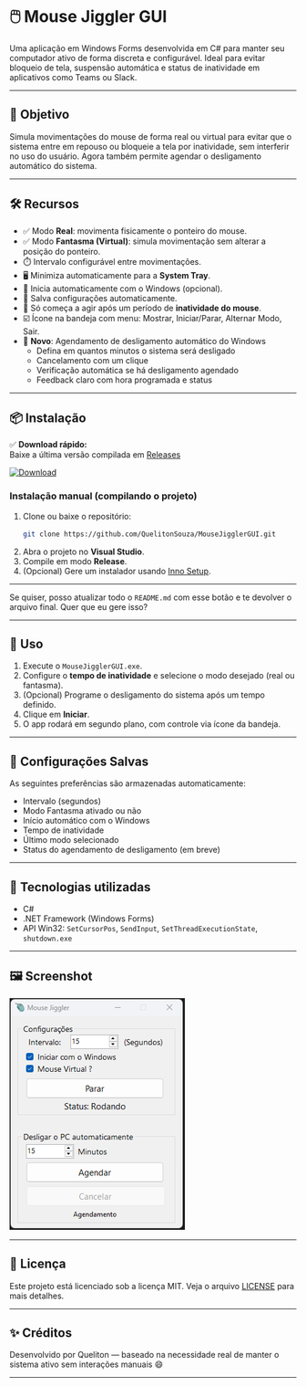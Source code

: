 ﻿# 🖱️ Mouse Jiggler GUI

Uma aplicação em Windows Forms desenvolvida em C# para manter seu computador ativo de forma discreta e configurável. Ideal para evitar bloqueio de tela, suspensão automática e status de inatividade em aplicativos como Teams ou Slack.

---

## 🎯 Objetivo

Simula movimentações do mouse de forma real ou virtual para evitar que o sistema entre em repouso ou bloqueie a tela por inatividade, sem interferir no uso do usuário. Agora também permite agendar o desligamento automático do sistema.

---

## 🛠️ Recursos

- ✅ Modo **Real**: movimenta fisicamente o ponteiro do mouse.
- ✅ Modo **Fantasma (Virtual)**: simula movimentação sem alterar a posição do ponteiro.
- ⏱️ Intervalo configurável entre movimentações.
- 🖥️ Minimiza automaticamente para a **System Tray**.
- 🔁 Inicia automaticamente com o Windows (opcional).
- 💾 Salva configurações automaticamente.
- 🧠 Só começa a agir após um período de **inatividade do mouse**.
- ☑️ Ícone na bandeja com menu: Mostrar, Iniciar/Parar, Alternar Modo, Sair.
- 🔌 **Novo**: Agendamento de desligamento automático do Windows
  - Defina em quantos minutos o sistema será desligado
  - Cancelamento com um clique
  - Verificação automática se há desligamento agendado
  - Feedback claro com hora programada e status

---

## 📦 Instalação

✅ **Download rápido:**  
Baixe a última versão compilada em [Releases](https://github.com/QuelitonSouza/MouseJigglerGUI/releases/tag/Latest)

[![Download](https://img.shields.io/github/v/release/QuelitonSouza/MouseJigglerGUI?label=Baixar%20Última%20Versão)](https://github.com/QuelitonSouza/MouseJigglerGUI/releases/latest)

### Instalação manual (compilando o projeto)

1. Clone ou baixe o repositório:
   ```bash
   git clone https://github.com/QuelitonSouza/MouseJigglerGUI.git
   ```
2. Abra o projeto no **Visual Studio**.
3. Compile em modo **Release**.
4. (Opcional) Gere um instalador usando [Inno Setup](https://jrsoftware.org/isinfo.php).

---

Se quiser, posso atualizar todo o `README.md` com esse botão e te devolver o arquivo final. Quer que eu gere isso?

---

## 🚀 Uso

1. Execute o `MouseJigglerGUI.exe`.
2. Configure o **tempo de inatividade** e selecione o modo desejado (real ou fantasma).
3. (Opcional) Programe o desligamento do sistema após um tempo definido.
4. Clique em **Iniciar**.
5. O app rodará em segundo plano, com controle via ícone da bandeja.

---

## 📂 Configurações Salvas

As seguintes preferências são armazenadas automaticamente:
- Intervalo (segundos)
- Modo Fantasma ativado ou não
- Início automático com o Windows
- Tempo de inatividade
- Último modo selecionado
- Status do agendamento de desligamento (em breve)

---

## 🧱 Tecnologias utilizadas

- C#
- .NET Framework (Windows Forms)
- API Win32: `SetCursorPos`, `SendInput`, `SetThreadExecutionState`, `shutdown.exe`

---

## 🖼️ Screenshot

![Mouse Jiggler UI](/MouseJigglerGUI/screenshot.png)

---

## 📄 Licença

Este projeto está licenciado sob a licença MIT. Veja o arquivo [LICENSE](LICENSE) para mais detalhes.

---

## ✨ Créditos

Desenvolvido por Queliton — baseado na necessidade real de manter o sistema ativo sem interações manuais 😄

---